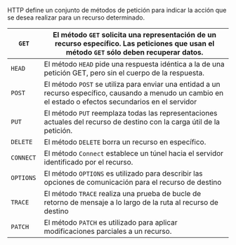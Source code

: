HTTP define un conjunto de métodos 
de petición para indicar la acción que se desea realizar para un recurso determinado. 


| ```GET```      | El método ```GET``` solicita una representación de un recurso específico. Las peticiones que usan el método ```GET``` sólo deben recuperar datos.              |
| -------------- | -------------------------------------------------------------------------------------------------------------------------------------------------------------- |
| ```HEAD```     | El método ```HEAD``` pide una respuesta idéntica a la de una petición GET, pero sin el cuerpo de la respuesta.                                                 |
| ```POST```     | El método ```POST``` se utiliza para enviar una entidad a un recurso específico, causando a menudo un cambio en el estado o efectos secundarios en el servidor |
| ```PUT```      | El método ```PUT``` reemplaza todas las representaciones actuales del recurso de destino con la carga útil de la petición.                                     |
| ```DELETE```   | El método ```DELETE``` borra un recurso en específico.                                                                                                         |
| ```CONNECT```  | El método ```Connect``` establece un túnel hacia el servidor identificado por el recurso.                                                                      |
| ```OPTIONS ``` | El método ```OPTIONS``` es utilizado para describir las opciones de comunicación para el recurso de destino                                                    |
| ```TRACE```    | El método ```TRACE``` realiza una prueba de bucle de retorno de mensaje a lo largo de la ruta al recurso de destino                                            |
| ```PATCH```   | El método ```PATCH``` es utilizado para aplicar modificaciones parciales a un recurso.                                                                                                                                                       |
